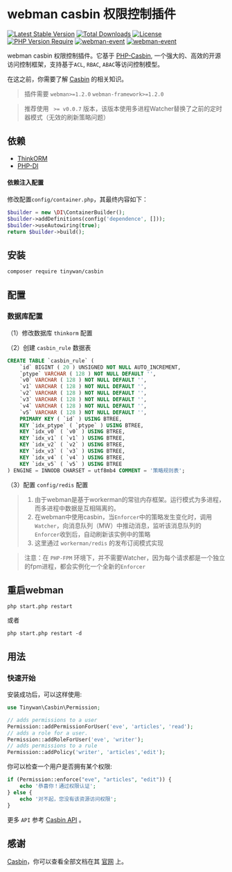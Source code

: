 # webman casbin 权限控制插件

[![Latest Stable Version](http://poser.pugx.org/tinywan/casbin/v)](https://packagist.org/packages/tinywan/casbin) 
[![Total Downloads](http://poser.pugx.org/tinywan/casbin/downloads)](https://packagist.org/packages/tinywan/casbin) 
[![License](http://poser.pugx.org/tinywan/casbin/license)](https://packagist.org/packages/tinywan/casbin) 
[![PHP Version Require](http://poser.pugx.org/tinywan/casbin/require/php)](https://packagist.org/packages/tinywan/casbin)
[![webman-event](https://img.shields.io/github/last-commit/tinywan/casbin/main)]()
[![webman-event](https://img.shields.io/github/v/tag/tinywan/casbin?color=ff69b4)]()

webman casbin 权限控制插件。它基于 [PHP-Casbin](https://github.com/php-casbin/php-casbin), 一个强大的、高效的开源访问控制框架，支持基于`ACL`, `RBAC`, `ABAC`等访问控制模型。

在这之前，你需要了解 [Casbin](https://github.com/php-casbin/php-casbin) 的相关知识。

> 插件需要 `webman>=1.2.0` `webman-framework>=1.2.0`

> 推荐使用 ` >= v0.0.7` 版本，该版本使用多进程Watcher替换了之前的定时器模式（无效的刷新策略问题）

## 依赖

- [ThinkORM](https://www.workerman.net/doc/webman/db/others.html)
- [PHP-DI](https://github.com/PHP-DI/PHP-DI)

#### 依赖注入配置

修改配置`config/container.php`，其最终内容如下：

```php
$builder = new \DI\ContainerBuilder();
$builder->addDefinitions(config('dependence', []));
$builder->useAutowiring(true);
return $builder->build();
```

## 安装

```sh
composer require tinywan/casbin
```

## 配置

### 数据库配置

（1）修改数据库 `thinkorm` 配置

（2）创建 `casbin_rule` 数据表

```sql
CREATE TABLE `casbin_rule` (
	`id` BIGINT ( 20 ) UNSIGNED NOT NULL AUTO_INCREMENT,
	`ptype` VARCHAR ( 128 ) NOT NULL DEFAULT '',
	`v0` VARCHAR ( 128 ) NOT NULL DEFAULT '',
	`v1` VARCHAR ( 128 ) NOT NULL DEFAULT '',
	`v2` VARCHAR ( 128 ) NOT NULL DEFAULT '',
	`v3` VARCHAR ( 128 ) NOT NULL DEFAULT '',
	`v4` VARCHAR ( 128 ) NOT NULL DEFAULT '',
	`v5` VARCHAR ( 128 ) NOT NULL DEFAULT '',
	PRIMARY KEY ( `id` ) USING BTREE,
	KEY `idx_ptype` ( `ptype` ) USING BTREE,
	KEY `idx_v0` ( `v0` ) USING BTREE,
	KEY `idx_v1` ( `v1` ) USING BTREE,
	KEY `idx_v2` ( `v2` ) USING BTREE,
	KEY `idx_v3` ( `v3` ) USING BTREE,
	KEY `idx_v4` ( `v4` ) USING BTREE,
    KEY `idx_v5` ( `v5` ) USING BTREE 
) ENGINE = INNODB CHARSET = utf8mb4 COMMENT = '策略规则表';
```
（3）配置 `config/redis` 配置

> 1. 由于webman是基于workerman的常驻内存框架。运行模式为多进程，而多进程中数据是互相隔离的。
> 2. 在webman中使用casbin，当`Enforcer`中的策略发生变化时，调用 `Watcher`，向消息队列（MW）中推动消息，监听该消息队列的`Enforcer`收到后，自动刷新该实例中的策略
> 3. 这里通过 `workerman/redis` 的发布订阅模式实现

>注意：在 `PHP-FPM` 环境下，并不需要Watcher，因为每个请求都是一个独立的fpm进程，都会实例化一个全新的`Enforcer`

## 重启webman

```
php start.php restart
```
或者
```
php start.php restart -d
```

## 用法

### 快速开始

安装成功后，可以这样使用:

```php
use Tinywan\Casbin\Permission;

// adds permissions to a user
Permission::addPermissionForUser('eve', 'articles', 'read');
// adds a role for a user.
Permission::addRoleForUser('eve', 'writer');
// adds permissions to a rule
Permission::addPolicy('writer', 'articles','edit');
```

你可以检查一个用户是否拥有某个权限:

```php
if (Permission::enforce("eve", "articles", "edit")) {
    echo '恭喜你！通过权限认证';
} else {
    echo '对不起，您没有该资源访问权限';
}
```

更多 `API` 参考 [Casbin API](https://casbin.org/docs/en/management-api) 。

## 感谢

[Casbin](https://github.com/php-casbin/php-casbin)，你可以查看全部文档在其 [官网](https://casbin.org/) 上。
